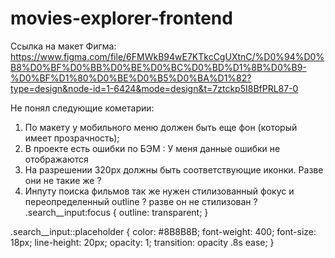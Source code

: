# movies-explorer-frontend

Ссылка на макет Фигма: https://www.figma.com/file/6FMWkB94wE7KTkcCgUXtnC/%D0%94%D0%B8%D0%BF%D0%BB%D0%BE%D0%BC%D0%BD%D1%8B%D0%B9-%D0%BF%D1%80%D0%BE%D0%B5%D0%BA%D1%82?type=design&node-id=1-6424&mode=design&t=7ztckp5I8BfPRL87-0

Не понял следующие кометарии:
1. По макету у мобильного меню должен быть еще фон (который имеет прозрачность);
2. В проекте есть ошибки по БЭМ : У меня данные ошибки не отображаются 
3. На разрешении 320px должны быть соответствующие иконки. Разве они не такие же ?
4. Инпуту поиска фильмов так же нужен стилизованный фокус и переопределенный outline ? разве он не стилизован ?
.search__input:focus {
    outline: transparent;
}

.search__input::placeholder {
    color: #8B8B8B;
    font-weight: 400;
    font-size: 18px;
    line-height: 20px;
    opacity: 1;
    transition: opacity .8s ease;
}